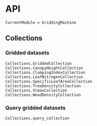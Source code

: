 # API
```@meta
CurrentModule = GriddingMachine
```


## Collections

### Gridded datasets
```@docs
Collections.GriddedCollection
Collections.CanopyHeightCollection
Collections.ClumpingIndexCollection
Collections.LeafNitrogenCollection
Collections.SpecificLeafAreaCollection
Collections.TreeDensityCollection
Collections.VcmaxCollection
Collections.WoodDensityCollection
```

### Query gridded datasets
```@docs
Collections.query_collection
```
